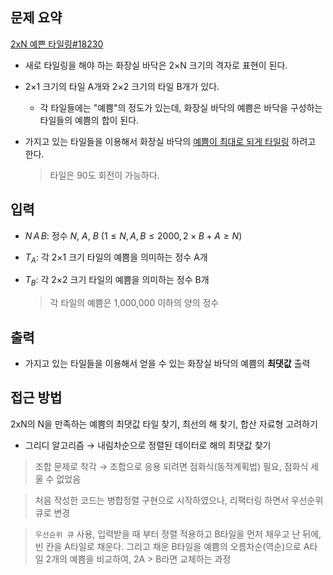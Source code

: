 ## 문제 요약
[2xN 예쁜 타일링#18230](https://www.acmicpc.net/problem/18230)
- 새로 타일링을 해야 하는 화장실 바닥은 2×N 크기의 격자로 표현이 된다.
- 2×1 크기의 타일 A개와 2×2 크기의 타일 B개가 있다.
    - 각 타일들에는 "예쁨"의 정도가 있는데, 화장실 바닥의 예쁨은 바닥을 구성하는 타일들의 예쁨의 합이 된다.
- 가지고 있는 타일들을 이용해서 화장실 바닥의 <u>예쁨이 최대로 되게 타일링</u> 하려고 한다.

    > 타일은 90도 회전이 가능하다.

## 입력
- $N\, A\, B$: 정수 $N$, $A$, $B$ $(1 \le N, A, B \le 2000,\, 2 × B + A \ge N)$
- $T_A$: 각 2×1 크기 타일의 예쁨을 의미하는 정수 A개
- $T_B$: 각 2×2 크기 타일의 예쁨을 의미하는 정수 B개

    > 각 타일의 예쁨은 1,000,000 이하의 양의 정수

## 출력
- 가지고 있는 타일들을 이용해서 얻을 수 있는 화장실 바닥의 예쁨의 **최댓값** 출력

## 접근 방법
2xN의 N을 만족하는 예쁨의 최댓값 타일 찾기, 최선의 해 찾기, 합산 자료형 고려하기
- 그리디 알고리즘 → 내림차순으로 정렬된 데이터로 해의 최댓값 찾기

> 조합 문제로 착각 → 조합으로 응용 되려면 점화식(동적계획법) 필요, 점화식 세울 수 없었음

> 처음 작성한 코드는 병합정렬 구현으로 시작하였으나, 리팩터링 하면서 우선순위 큐로 변경

> `우선순위 큐` 사용, 입력받을 때 부터 정렬 적용하고 B타일을 먼저 채우고 난 뒤에, 빈 칸을 A타일로 채운다. 그리고 채운 B타일을 예쁨의 오름차순(역순)으로 A타일 2개의 예쁨을 비교하여, 2A > B라면 교체하는 과정